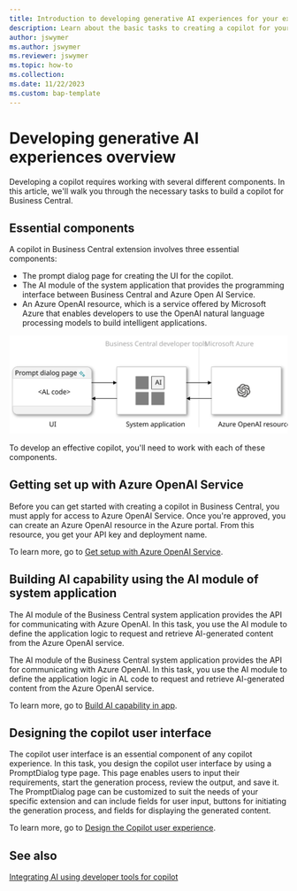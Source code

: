 ```yaml
---
title: Introduction to developing generative AI experiences for your extensions
description: Learn about the basic tasks to creating a copilot for your solution.
author: jswymer
ms.author: jswymer
ms.reviewer: jswymer
ms.topic: how-to 
ms.collection:
ms.date: 11/22/2023
ms.custom: bap-template
---
```


# Developing generative AI experiences overview

Developing a copilot requires working with several different components. In this article, we'll walk you through the necessary tasks to build a copilot for Business Central.

## Essential components

A copilot in Business Central extension involves three essential components:

- The prompt dialog page for creating the UI for the copilot.
- The AI module of the system application that provides the programming interface between Business Central and Azure Open AI Service.
- An Azure OpenAI resource, which is a service offered by Microsoft Azure that enables developers to use the OpenAI natural language processing models to build intelligent applications.

![Shows the tasks in the generative-AI development](media/dev-generative-ai-overview.svg)

To develop an effective copilot, you'll need to work with each of these components.

## Getting set up with Azure OpenAI Service

Before you can get started with creating a copilot in Business Central, you must apply for access to Azure OpenAI Service. Once you're approved, you can create an Azure OpenAI resource in the Azure portal. From this resource, you get your API key and deployment name.

To learn more, go to [Get setup with Azure OpenAI Service](ai-dev-tools-get-started.md).

## Building AI capability using the AI module of system application

The AI module of the Business Central system application provides the API for communicating with Azure OpenAI. In this task, you use the AI module to define the application logic to request and retrieve AI-generated content from the Azure OpenAI service.

The AI module of the Business Central system application provides the API for communicating with Azure OpenAI. In this task, you use the AI module to define the application logic in AL code to request and retrieve AI-generated content from the Azure OpenAI service. 

To learn more, go to [Build AI capability in app](ai-build-capability-in-al.md).

## Designing the copilot user interface

The copilot user interface is an essential component of any copilot experience. In this task, you design the copilot user interface by using a PromptDialog type page. This page enables users to input their requirements, start the generation process, review the output, and save it. The PromptDialog page can be customized to suit the needs of your specific extension and can include fields for user input, buttons for initiating the generation process, and fields for displaying the generated content.

To learn more, go to [Design the Copilot user experience](ai-build-experience.md).

## See also

[Integrating AI using developer tools for copilot](ai-integration-landing-page.yml)

